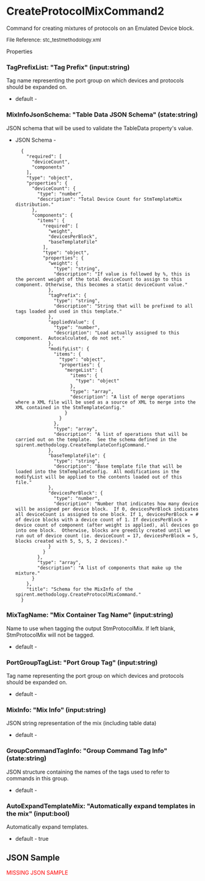 # CreateProtocolMixCommand2

Command for creating mixtures of protocols on an Emulated Device block.

<font size="2">File Reference: stc_testmethodology.xml</font>

<text>Properties</text>

### TagPrefixList: "Tag Prefix" (input:string)

Tag name representing the port group on which devices and protocols should be expanded on.

* default - 
### MixInfoJsonSchema: "Table Data JSON Schema" (state:string)

JSON schema that will be used to validate the TableData property's value.

* JSON Schema - 

		{
		  "required": [
		    "deviceCount", 
		    "components"
		  ], 
		  "type": "object", 
		  "properties": {
		    "deviceCount": {
		      "type": "number", 
		      "description": "Total Device Count for StmTemplateMix distribution."
		    }, 
		    "components": {
		      "items": {
		        "required": [
		          "weight", 
		          "devicesPerBlock", 
		          "baseTemplateFile"
		        ], 
		        "type": "object", 
		        "properties": {
		          "weight": {
		            "type": "string", 
		            "description": "If value is followed by %, this is the percent weight of the total deviceCount to assign to this component. Otherwise, this becomes a static deviceCount value."
		          }, 
		          "tagPrefix": {
		            "type": "string", 
		            "description": "String that will be prefixed to all tags loaded and used in this template."
		          }, 
		          "appliedValue": {
		            "type": "number", 
		            "description": "Load actually assigned to this component.  Autocalculated, do not set."
		          }, 
		          "modifyList": {
		            "items": {
		              "type": "object", 
		              "properties": {
		                "mergeList": {
		                  "items": {
		                    "type": "object"
		                  }, 
		                  "type": "array", 
		                  "description": "A list of merge operations where a XML file will be used as a source of XML to merge into the XML contained in the StmTemplateConfig."
		                }
		              }
		            }, 
		            "type": "array", 
		            "description": "A list of operations that will be carried out on the template.  See the schema defined in the spirent.methodology.CreateTemplateConfigCommand."
		          }, 
		          "baseTemplateFile": {
		            "type": "string", 
		            "description": "Base template file that will be loaded into the StmTemplateConfig.  All modifications in the modifyList will be applied to the contents loaded out of this file."
		          }, 
		          "devicesPerBlock": {
		            "type": "number", 
		            "description": "Number that indicates how many device will be assigned per device block.  If 0, devicesPerBlock indicates all deviceCount is assigned to one block. If 1, devicesPerBlock = # of device blocks with a device count of 1. If devicesPerBlock > device count of component (after weight is applied), all devices go into one block.  Otherwise, blocks are greedily created until we run out of device count (ie. deviceCount = 17, devicesPerBlock = 5, blocks created with 5, 5, 5, 2 devices)."
		          }
		        }
		      }, 
		      "type": "array", 
		      "description": "A list of components that make up the mixture."
		    }
		  }, 
		  "title": "Schema for the MixInfo of the spirent.methodology.CreateProtocolMixCommand."
		}


### MixTagName: "Mix Container Tag Name" (input:string)

Name to use when tagging the output StmProtocolMix.  If left blank, StmProtocolMix will not be tagged.

* default - 
### PortGroupTagList: "Port Group Tag" (input:string)

Tag name representing the port group on which devices and protocols should be expanded on.

* default - 
### MixInfo: "Mix Info" (input:string)

JSON string representation of the mix (including table data)

* default - 
### GroupCommandTagInfo: "Group Command Tag Info" (state:string)

JSON structure containing the names of the tags used to refer to commands in this group.

* default - 
### AutoExpandTemplateMix: "Automatically expand templates in the mix" (input:bool)

Automatically expand templates.

* default - true
## JSON Sample

<font color="red">MISSING JSON SAMPLE</font>

